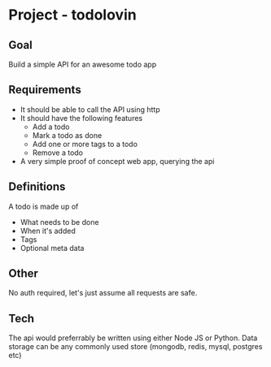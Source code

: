 Project - todolovin
===================

Goal
-----
Build a simple API for an awesome todo app

Requirements
------

* It should be able to call the API using http
* It should have the following features
	* Add a todo
	* Mark a todo as done
	* Add one or more tags to a todo
	* Remove a todo
* A very simple proof of concept web app, querying the api

Definitions
------------
A todo is made up of

* What needs to be done
* When it's added
* Tags
* Optional meta data

Other
-------
No auth required, let's just assume all requests are safe.

Tech
-------
The api would preferrably be written using either Node JS or Python. Data storage can be any commonly used store (mongodb, redis, mysql, postgres etc)